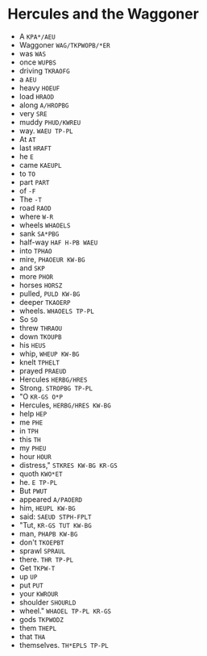 # Hercules and the Waggoner

* A `KPA*/AEU`
* Waggoner `WAG/TKPWOPB/*ER`
* was `WAS`
* once `WUPBS`
* driving `TKRAOFG`
* a `AEU`
* heavy `HOEUF`
* load `HRAOD`
* along `A/HROPBG`
* very `SRE`
* muddy `PHUD/KWREU`
* way. `WAEU TP-PL`
* At `AT`
* last `HRAFT`
* he `E`
* came `KAEUPL`
* to `TO`
* part `PART`
* of `-F`
* The `-T`
* road `RAOD`
* where `W-R`
* wheels `WHAOELS`
* sank `SA*PBG`
* half-way `HAF H-PB WAEU`
* into `TPHAO`
* mire, `PHAOEUR KW-BG`
* and `SKP`
* more `PHOR`
* horses `HORSZ`
* pulled, `PULD KW-BG`
* deeper `TKAOERP`
* wheels. `WHAOELS TP-PL`
* So `SO`
* threw `THRAOU`
* down `TKOUPB`
* his `HEUS`
* whip, `WHEUP KW-BG`
* knelt `TPHELT`
* prayed `PRAEUD`
* Hercules `HERBG/HRES`
* Strong. `STROPBG TP-PL`
* "O `KR-GS O*P`
* Hercules, `HERBG/HRES KW-BG`
* help `HEP`
* me `PHE`
* in `TPH`
* this `TH`
* my `PHEU`
* hour `HOUR`
* distress," `STKRES KW-BG KR-GS`
* quoth `KWO*ET`
* he. `E TP-PL`
* But `PWUT`
* appeared `A/PAOERD`
* him, `HEUPL KW-BG`
* said: `SAEUD STPH-FPLT`
* "Tut, `KR-GS TUT KW-BG`
* man, `PHAPB KW-BG`
* don't `TKOEPBT`
* sprawl `SPRAUL`
* there. `THR TP-PL`
* Get `TKPW-T`
* up `UP`
* put `PUT`
* your `KWROUR`
* shoulder `SHOURLD`
* wheel." `WHAOEL TP-PL KR-GS`
* gods `TKPWODZ`
* them `THEPL`
* that `THA`
* themselves. `TH*EPLS TP-PL`
